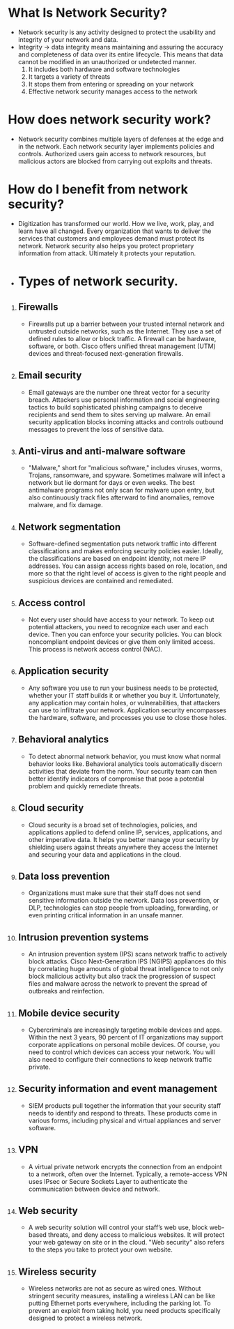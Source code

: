 # What Is Network Security?

- Network security is any activity designed to protect the usability and integrity of your network and data.
- Integrity -> data integrity means maintaining and assuring the accuracy and completeness of data over its entire lifecycle. This means that data cannot be modified in an unauthorized or undetected manner.
  1. It includes both hardware and software technologies
  2. It targets a variety of threats
  3. It stops them from entering or spreading on your network
  4. Effective network security manages access to the network

# How does network security work?

- Network security combines multiple layers of defenses at the edge and in the network. Each network security layer implements policies and controls. Authorized users gain access to network resources, but malicious actors are blocked from carrying out exploits and threats.

# How do I benefit from network security?

- Digitization has transformed our world. How we live, work, play, and learn have all changed. Every organization that wants to deliver the services that customers and employees demand must protect its network. Network security also helps you protect proprietary information from attack. Ultimately it protects your reputation.

- # Types of network security.

1. ## Firewalls

   - Firewalls put up a barrier between your trusted internal network and untrusted outside networks, such as the Internet. They use a set of defined rules to allow or block traffic. A firewall can be hardware, software, or both. Cisco offers unified threat management (UTM) devices and threat-focused next-generation firewalls.

2. ## Email security

   - Email gateways are the number one threat vector for a security breach. Attackers use personal information and social engineering tactics to build sophisticated phishing campaigns to deceive recipients and send them to sites serving up malware. An email security application blocks incoming attacks and controls outbound messages to prevent the loss of sensitive data.

3. ## Anti-virus and anti-malware software

   - "Malware," short for "malicious software," includes viruses, worms, Trojans, ransomware, and spyware. Sometimes malware will infect a network but lie dormant for days or even weeks. The best antimalware programs not only scan for malware upon entry, but also continuously track files afterward to find anomalies, remove malware, and fix damage.

4. ## Network segmentation

   - Software-defined segmentation puts network traffic into different classifications and makes enforcing security policies easier. Ideally, the classifications are based on endpoint identity, not mere IP addresses. You can assign access rights based on role, location, and more so that the right level of access is given to the right people and suspicious devices are contained and remediated.

5. ## Access control

   - Not every user should have access to your network. To keep out potential attackers, you need to recognize each user and each device. Then you can enforce your security policies. You can block noncompliant endpoint devices or give them only limited access. This process is network access control (NAC).

6. ## Application security

   - Any software you use to run your business needs to be protected, whether your IT staff builds it or whether you buy it. Unfortunately, any application may contain holes, or vulnerabilities, that attackers can use to infiltrate your network. Application security encompasses the hardware, software, and processes you use to close those holes.

7. ## Behavioral analytics

   - To detect abnormal network behavior, you must know what normal behavior looks like. Behavioral analytics tools automatically discern activities that deviate from the norm. Your security team can then better identify indicators of compromise that pose a potential problem and quickly remediate threats.

8. ## Cloud security

   - Cloud security is a broad set of technologies, policies, and applications applied to defend online IP, services, applications, and other imperative data. It helps you better manage your security by shielding users against threats anywhere they access the Internet and securing your data and applications in the cloud.

9. ## Data loss prevention

   - Organizations must make sure that their staff does not send sensitive information outside the network. Data loss prevention, or DLP, technologies can stop people from uploading, forwarding, or even printing critical information in an unsafe manner.

10. ## Intrusion prevention systems

    - An intrusion prevention system (IPS) scans network traffic to actively block attacks. Cisco Next-Generation IPS (NGIPS) appliances do this by correlating huge amounts of global threat intelligence to not only block malicious activity but also track the progression of suspect files and malware across the network to prevent the spread of outbreaks and reinfection.

11. ## Mobile device security

    - Cybercriminals are increasingly targeting mobile devices and apps. Within the next 3 years, 90 percent of IT organizations may support corporate applications on personal mobile devices. Of course, you need to control which devices can access your network. You will also need to configure their connections to keep network traffic private.

12. ## Security information and event management

    - SIEM products pull together the information that your security staff needs to identify and respond to threats. These products come in various forms, including physical and virtual appliances and server software.

13. ## VPN

    - A virtual private network encrypts the connection from an endpoint to a network, often over the Internet. Typically, a remote-access VPN uses IPsec or Secure Sockets Layer to authenticate the communication between device and network.

14. ## Web security

    - A web security solution will control your staff’s web use, block web-based threats, and deny access to malicious websites. It will protect your web gateway on site or in the cloud. "Web security" also refers to the steps you take to protect your own website.

15. ## Wireless security
    - Wireless networks are not as secure as wired ones. Without stringent security measures, installing a wireless LAN can be like putting Ethernet ports everywhere, including the parking lot. To prevent an exploit from taking hold, you need products specifically designed to protect a wireless network.
